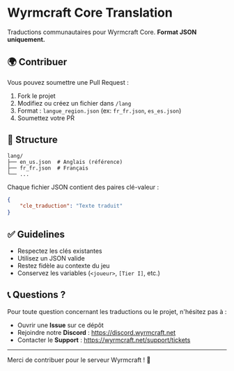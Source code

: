 # Wyrmcraft Core Translation

Traductions communautaires pour Wyrmcraft Core. **Format JSON uniquement.**

## 🌍 Contribuer

Vous pouvez soumettre une Pull Request :
1. Fork le projet
2. Modifiez ou créez un fichier dans `/lang`
3. Format : `langue_region.json` (ex: `fr_fr.json`, `es_es.json`)
4. Soumettez votre PR

## 📁 Structure

```
lang/
├── en_us.json  # Anglais (référence)
├── fr_fr.json  # Français
└── ...
```

Chaque fichier JSON contient des paires clé-valeur :
```json
{
    "cle_traduction": "Texte traduit"
}
```

## ✅ Guidelines

- Respectez les clés existantes
- Utilisez un JSON valide
- Restez fidèle au contexte du jeu
- Conservez les variables (`<joueur>`, `[Tier I]`, etc.)

## 📞 Questions ?

Pour toute question concernant les traductions ou le projet, n'hésitez pas à :
- Ouvrir une **Issue** sur ce dépôt
- Rejoindre notre **Discord** : https://discord.wyrmcraft.net
- Contacter le **Support** : https://wyrmcraft.net/support/tickets

---

Merci de contribuer pour le serveur Wyrmcraft ! 🐉